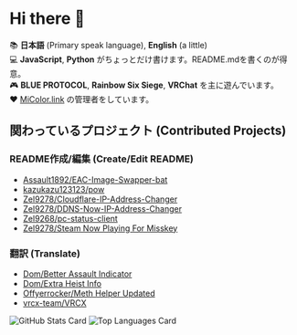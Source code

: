 # Hi there 🥴

📚 **日本語** (Primary speak language), **English** (a little)  
💻 **JavaScript**, **Python** がちょっとだけ書けます。README.mdを書くのが得意。  
🎮 **BLUE PROTOCOL**, **Rainbow Six Siege**, **VRChat** を主に遊んでいます。  
❤ [MiColor.link](https://micolor.link) の管理者をしています。

## 関わっているプロジェクト (Contributed Projects)

### README作成/編集 (Create/Edit README)

- [Assault1892/EAC-Image-Swapper-bat](https://github.com/Assault1892/EAC-Image-Swapper-bat)
- [kazukazu123123/pow](https://github.com/kazukazu123123/pow)
- [Zel9278/Cloudflare-IP-Address-Changer](Zel9278/Cloudflare-IP-Address-Changer)
- [Zel9278/DDNS-Now-IP-Address-Changer](https://github.com/Zel9278/DDNS-Now-IP-Address-Changer)
- [Zel9268/pc-status-client](https://github.com/Zel9278/pc-status-client)
- [Zel9278/Steam Now Playing For Misskey](https://github.com/Zel9278/steam-now-playing)

### 翻訳 (Translate)

- [Dom/Better Assault Indicator](https://modworkshop.net/mod/22712)
- [Dom/Extra Heist Info](https://modworkshop.net/mod/31915)
- [Offyerrocker/Meth Helper Updated](https://modworkshop.net/mod/25950)
- [vrcx-team/VRCX](https://github.com/vrcx-team/VRCX)

![GitHub Stats Card](https://github-readme-stats.vercel.app/api?username=Assault1892)
![Top Languages Card](https://github-readme-stats.vercel.app/api/top-langs/?username=Assault1892)
